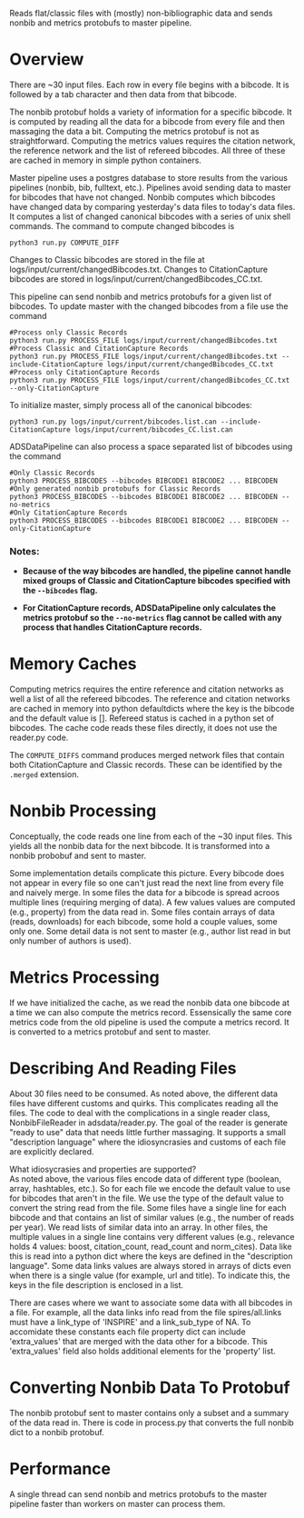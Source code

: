 
Reads flat/classic files with (mostly) non-bibliographic data and
sends nonbib and metrics protobufs to master pipeline.

# Overview
There are ~30 input files.  Each row in every file begins with a bibcode. It is followed by a tab character and then
data from that bibcode.

The nonbib protobuf holds a variety of information for a specific
bibcode.  It is computed by reading all the data for a bibcode from
every file and then massaging the data a bit.  Computing the metrics
protobuf is not as straightforward.  Computing the metrics values
requires the citation network, the reference network and the list of 
refereed bibcodes.  All three of these are cached in memory in simple
python containers.

Master pipeline uses a postgres database to store results from the
various pipelines (nonbib, bib, fulltext, etc.).  Pipelines
avoid sending data to master for bibcodes that have not changed.
Nonbib computes which bibcodes have changed data by comparing yesterday's
data files to today's data files.  It computes a list of changed
canonical bibcodes with a series of unix shell commands.  The command
to compute changed bibcodes is 
```
python3 run.py COMPUTE_DIFF
```
Changes to Classic bibcodes are stored in the file at logs/input/current/changedBibcodes.txt. Changes to CitationCapture bibcodes are stored in logs/input/current/changedBibcodes_CC.txt.

This pipeline can send nonbib and metrics protobufs for a given list of
bibcodes.  To update master with the changed bibcodes from a file use the command
```
#Process only Classic Records
python3 run.py PROCESS_FILE logs/input/current/changedBibcodes.txt
#Process Classic and CitationCapture Records
python3 run.py PROCESS_FILE logs/input/current/changedBibcodes.txt --include-CitationCapture logs/input/current/changedBibcodes_CC.txt
#Process only CitationCapture Records
python3 run.py PROCESS_FILE logs/input/current/changedBibcodes_CC.txt --only-CitationCapture
```
To initialize master, simply process all of the canonical bibcodes:
```
python3 run.py logs/input/current/bibcodes.list.can --include-CitationCapture logs/input/current/bibcodes_CC.list.can
```

ADSDataPipeline can also process a space separated list of bibcodes using the command
```
#Only Classic Records
python3 PROCESS_BIBCODES --bibcodes BIBCODE1 BIBCODE2 ... BIBCODEN
#Only generated nonbib protobufs for Classic Records
python3 PROCESS_BIBCODES --bibcodes BIBCODE1 BIBCODE2 ... BIBCODEN --no-metrics
#Only CitationCapture Records
python3 PROCESS_BIBCODES --bibcodes BIBCODE1 BIBCODE2 ... BIBCODEN --only-CitationCapture
```

### Notes:

- **Because of the way bibcodes are handled, the pipeline cannot handle mixed groups of Classic and CitationCapture bibcodes specified with the `--bibcodes` flag.**

- **For CitationCapture records, ADSDataPipeline only calculates the metrics protobuf so the `--no-metrics` flag cannot be called with any process that handles CitationCapture records.**
# Memory Caches
Computing metrics requires the entire reference and citation networks
as well a list of all the refereed bibcodes.  The reference and
citation networks are cached in memory into python defaultdicts where
the key is the bibcode and the default value is [].  Refereed status
is cached in a python set of bibcodes.  The cache code reads these
files directly, it does not use the reader.py code.

The `COMPUTE_DIFFS` command produces merged network files that contain both CitationCapture and Classic records. These can be identified by the `.merged` extension.

# Nonbib Processing
Conceptually, the code reads one line from each of the ~30 input
files.  This yields all the nonbib data for the next bibcode.  It is
transformed into a nonbib probobuf and sent to master.  

Some implementation details complicate this picture.  Every bibcode
does not appear in every file so one can't just read the next line
from every file and naively merge.  In some files the data for a
bibcode is spread acroos multiple lines (requiring merging of data).
A few values values are computed (e.g., property) from the data read
in.  Some files contain arrays of data (reads, downloads) for each
bibcode, some hold a couple values, some only one.  Some detail data
is not sent to master (e.g., author list read in but only number of
authors is used). 

# Metrics Processing
If we have initialized the cache, as we read the nonbib data one bibcode at a
time we can also compute the metrics record.  Essensically the same core
metrics code from the old pipeline is used the compute a metrics
record.  It is converted to a metrics protobuf and sent to master.

# Describing And Reading Files  
About 30 files need to be consumed.  As noted above, the different
data files have different customs and quirks.  This complicates
reading all the files.  The
code to deal with the complications in a single reader class, 
NonbibFileReader in adsdata/reader.py.  The goal of the reader is
generate "ready to use" data that needs little further massaging.  It
supports a small "description language" where the idiosyncrasies and
customs of each file are explicitly declared.  

What idiosycrasies and properties are supported?  
As noted above, the various files encode data of different type
(boolean, array, hashtables, etc.).  So for each file we encode the
default value to use for bibcodes that aren't in the file.  We use the
type of the default value to convert the string read from the file.
Some files have a single line for each bibcode and that contains an
list of similar values (e.g., the number of reads per year).  We read
lists of similar data into an array.  In other files, the multiple
values in a single line contains very different values (e.g.,
relevance holds 4 values: boost, citation_count, read_count and
norm_cites).  Data like this is read into a python dict where the
keys are defined in the "description language".
Some data links values are always stored in
arrays of dicts even when there is a single value (for example, url and
title).  To indicate this, the keys in the file description is enclosed in
a list.  

There are
cases where we want to associate some data with all bibcodes in a
file.  For example, all the data links info read from the file
spires/all.links must have a link_type of 'INSPIRE' and a
link_sub_type of NA.  To accomidate these constants each file property
dict can include 'extra_values' that are merged with the data other for
a bibcode.  This 'extra_values' field also holds 
additional elements for the 'property' list.

# Converting Nonbib Data To Protobuf
The nonbib protobuf sent to master contains only a subset and a
summary of the data read in.  There is code in process.py that
converts the full nonbib dict to a nonbib protobuf.  

# Performance
A single thread can send nonbib and metrics protobufs to the master
pipeline faster than workers on master can process them.





